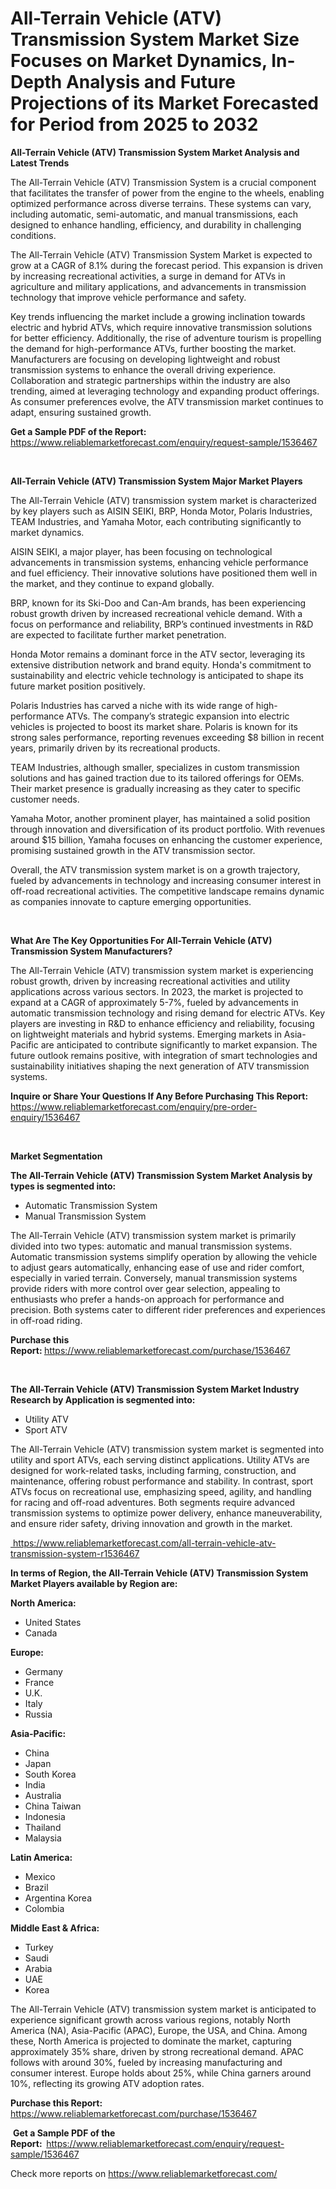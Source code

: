 <p><h1>All-Terrain Vehicle (ATV) Transmission System Market Size Focuses on Market Dynamics, In-Depth Analysis and Future Projections of its Market Forecasted for Period from 2025 to 2032</h1></p><p><strong>All-Terrain Vehicle (ATV) Transmission System Market Analysis and Latest Trends</strong></p>
<p><p>The All-Terrain Vehicle (ATV) Transmission System is a crucial component that facilitates the transfer of power from the engine to the wheels, enabling optimized performance across diverse terrains. These systems can vary, including automatic, semi-automatic, and manual transmissions, each designed to enhance handling, efficiency, and durability in challenging conditions. </p><p>The All-Terrain Vehicle (ATV) Transmission System Market is expected to grow at a CAGR of 8.1% during the forecast period. This expansion is driven by increasing recreational activities, a surge in demand for ATVs in agriculture and military applications, and advancements in transmission technology that improve vehicle performance and safety. </p><p>Key trends influencing the market include a growing inclination towards electric and hybrid ATVs, which require innovative transmission solutions for better efficiency. Additionally, the rise of adventure tourism is propelling the demand for high-performance ATVs, further boosting the market. Manufacturers are focusing on developing lightweight and robust transmission systems to enhance the overall driving experience. Collaboration and strategic partnerships within the industry are also trending, aimed at leveraging technology and expanding product offerings. As consumer preferences evolve, the ATV transmission market continues to adapt, ensuring sustained growth.</p></p>
<p><strong>Get a Sample PDF of the Report:&nbsp;</strong> <a href="https://www.reliablemarketforecast.com/enquiry/request-sample/1536467?utm_campaign=3197&utm_medium=2&utm_source=Github&utm_content=ia&utm_term=08042025&utm_id=all-terrain-vehicle-atv-transmission-system">https://www.reliablemarketforecast.com/enquiry/request-sample/1536467</a></p>
<p>&nbsp;</p>
<p><strong>All-Terrain Vehicle (ATV) Transmission System Major Market Players</strong></p>
<p><p>The All-Terrain Vehicle (ATV) transmission system market is characterized by key players such as AISIN SEIKI, BRP, Honda Motor, Polaris Industries, TEAM Industries, and Yamaha Motor, each contributing significantly to market dynamics. </p><p>AISIN SEIKI, a major player, has been focusing on technological advancements in transmission systems, enhancing vehicle performance and fuel efficiency. Their innovative solutions have positioned them well in the market, and they continue to expand globally.</p><p>BRP, known for its Ski-Doo and Can-Am brands, has been experiencing robust growth driven by increased recreational vehicle demand. With a focus on performance and reliability, BRP’s continued investments in R&D are expected to facilitate further market penetration.</p><p>Honda Motor remains a dominant force in the ATV sector, leveraging its extensive distribution network and brand equity. Honda's commitment to sustainability and electric vehicle technology is anticipated to shape its future market position positively.</p><p>Polaris Industries has carved a niche with its wide range of high-performance ATVs. The company’s strategic expansion into electric vehicles is projected to boost its market share. Polaris is known for its strong sales performance, reporting revenues exceeding $8 billion in recent years, primarily driven by its recreational products.</p><p>TEAM Industries, although smaller, specializes in custom transmission solutions and has gained traction due to its tailored offerings for OEMs. Their market presence is gradually increasing as they cater to specific customer needs.</p><p>Yamaha Motor, another prominent player, has maintained a solid position through innovation and diversification of its product portfolio. With revenues around $15 billion, Yamaha focuses on enhancing the customer experience, promising sustained growth in the ATV transmission sector.</p><p>Overall, the ATV transmission system market is on a growth trajectory, fueled by advancements in technology and increasing consumer interest in off-road recreational activities. The competitive landscape remains dynamic as companies innovate to capture emerging opportunities.</p></p>
<p>&nbsp;</p>
<p><strong>What Are The Key Opportunities For All-Terrain Vehicle (ATV) Transmission System Manufacturers?</strong></p>
<p><p>The All-Terrain Vehicle (ATV) transmission system market is experiencing robust growth, driven by increasing recreational activities and utility applications across various sectors. In 2023, the market is projected to expand at a CAGR of approximately 5-7%, fueled by advancements in automatic transmission technology and rising demand for electric ATVs. Key players are investing in R&D to enhance efficiency and reliability, focusing on lightweight materials and hybrid systems. Emerging markets in Asia-Pacific are anticipated to contribute significantly to market expansion. The future outlook remains positive, with integration of smart technologies and sustainability initiatives shaping the next generation of ATV transmission systems.</p></p>
<p><strong>Inquire or Share Your Questions If Any Before Purchasing This Report:</strong> <a href="https://www.reliablemarketforecast.com/enquiry/pre-order-enquiry/1536467?utm_campaign=3197&utm_medium=2&utm_source=Github&utm_content=ia&utm_term=08042025&utm_id=all-terrain-vehicle-atv-transmission-system">https://www.reliablemarketforecast.com/enquiry/pre-order-enquiry/1536467</a></p>
<p>&nbsp;</p>
<p><strong>Market Segmentation</strong></p>
<p><strong>The All-Terrain Vehicle (ATV) Transmission System Market Analysis by types is segmented into:</strong></p>
<p><ul><li>Automatic Transmission System</li><li>Manual Transmission System</li></ul></p>
<p><p>The All-Terrain Vehicle (ATV) transmission system market is primarily divided into two types: automatic and manual transmission systems. Automatic transmission systems simplify operation by allowing the vehicle to adjust gears automatically, enhancing ease of use and rider comfort, especially in varied terrain. Conversely, manual transmission systems provide riders with more control over gear selection, appealing to enthusiasts who prefer a hands-on approach for performance and precision. Both systems cater to different rider preferences and experiences in off-road riding.</p></p>
<p><strong>Purchase this Report:&nbsp;</strong><a href="https://www.reliablemarketforecast.com/purchase/1536467?utm_campaign=3197&utm_medium=2&utm_source=Github&utm_content=ia&utm_term=08042025&utm_id=all-terrain-vehicle-atv-transmission-system">https://www.reliablemarketforecast.com/purchase/1536467</a></p>
<p>&nbsp;</p>
<p><strong>The All-Terrain Vehicle (ATV) Transmission System Market Industry Research by Application is segmented into:</strong></p>
<p><ul><li>Utility ATV</li><li>Sport ATV</li></ul></p>
<p><p>The All-Terrain Vehicle (ATV) transmission system market is segmented into utility and sport ATVs, each serving distinct applications. Utility ATVs are designed for work-related tasks, including farming, construction, and maintenance, offering robust performance and stability. In contrast, sport ATVs focus on recreational use, emphasizing speed, agility, and handling for racing and off-road adventures. Both segments require advanced transmission systems to optimize power delivery, enhance maneuverability, and ensure rider safety, driving innovation and growth in the market.</p></p>
<p><a href="https://www.reliablemarketforecast.com/all-terrain-vehicle-atv-transmission-system-r1536467?utm_campaign=3197&utm_medium=2&utm_source=Github&utm_content=ia&utm_term=08042025&utm_id=all-terrain-vehicle-atv-transmission-system">&nbsp;https://www.reliablemarketforecast.com/all-terrain-vehicle-atv-transmission-system-r1536467</a></p>
<p><strong>In terms of Region, the All-Terrain Vehicle (ATV) Transmission System Market Players available by Region are:</strong></p>
<p>
    <p> <strong> North America: </strong>
        <ul>
            <li>United States</li>
            <li>Canada</li>
        </ul>
        </p> 
    <p> <strong> Europe: </strong>
        <ul>
            <li>Germany</li>
            <li>France</li>
            <li>U.K.</li>
            <li>Italy</li>
            <li>Russia</li>
        </ul>
        </p> 
    <p> <strong> Asia-Pacific: </strong>
        <ul>
            <li>China</li>
            <li>Japan</li>
            <li>South Korea</li>
            <li>India</li>
            <li>Australia</li>
            <li>China Taiwan</li>
            <li>Indonesia</li>
            <li>Thailand</li>
            <li>Malaysia</li>
        </ul>
        </p> 
    <p> <strong> Latin America: </strong>
        <ul>
            <li>Mexico</li>
            <li>Brazil</li>
            <li>Argentina Korea</li>
            <li>Colombia</li>
        </ul>
        </p> 
    <p> <strong> Middle East & Africa: </strong>
        <ul>
            <li>Turkey</li>
            <li>Saudi</li>
            <li>Arabia</li>
            <li>UAE</li>
            <li>Korea</li>
        </ul>
    </p>
    </p>
<p><p>The All-Terrain Vehicle (ATV) transmission system market is anticipated to experience significant growth across various regions, notably North America (NA), Asia-Pacific (APAC), Europe, the USA, and China. Among these, North America is projected to dominate the market, capturing approximately 35% share, driven by strong recreational demand. APAC follows with around 30%, fueled by increasing manufacturing and consumer interest. Europe holds about 25%, while China garners around 10%, reflecting its growing ATV adoption rates.</p></p>
<p><strong>Purchase this Report: </strong><a href="https://www.reliablemarketforecast.com/purchase/1536467?utm_campaign=3197&utm_medium=2&utm_source=Github&utm_content=ia&utm_term=08042025&utm_id=all-terrain-vehicle-atv-transmission-system">https://www.reliablemarketforecast.com/purchase/1536467</a></p>
<p>&nbsp;<strong>Get a Sample PDF of the Report:&nbsp;&nbsp;</strong><a href="https://www.reliablemarketforecast.com/enquiry/request-sample/1536467?utm_campaign=3197&utm_medium=2&utm_source=Github&utm_content=ia&utm_term=08042025&utm_id=all-terrain-vehicle-atv-transmission-system">https://www.reliablemarketforecast.com/enquiry/request-sample/1536467</a></p>
<p><strong></strong></p>
<p>Check more reports on <a href="https://www.reliablemarketforecast.com/?utm_campaign=3197&utm_medium=2&utm_source=Github&utm_content=ia&utm_term=08042025&utm_id=all-terrain-vehicle-atv-transmission-system">https://www.reliablemarketforecast.com/</a></p>